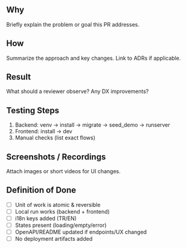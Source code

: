 ## Why

Briefly explain the problem or goal this PR addresses.

## How

Summarize the approach and key changes. Link to ADRs if applicable.

## Result

What should a reviewer observe? Any DX improvements?

## Testing Steps

1. Backend: venv → install → migrate → seed_demo → runserver
2. Frontend: install → dev
3. Manual checks (list exact flows)

## Screenshots / Recordings

Attach images or short videos for UI changes.

## Definition of Done

- [ ] Unit of work is atomic & reversible
- [ ] Local run works (backend + frontend)
- [ ] i18n keys added (TR/EN)
- [ ] States present (loading/empty/error)
- [ ] OpenAPI/README updated if endpoints/UX changed
- [ ] No deployment artifacts added
